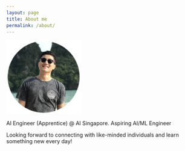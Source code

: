 ```yaml
---
layout: page
title: About me
permalink: /about/
---
```


![](images/beach_200.png)


AI Engineer (Apprentice) @ AI Singapore. Aspiring AI/ML Engineer 

Looking forward to connecting with like-minded individuals and learn something new every day! 
